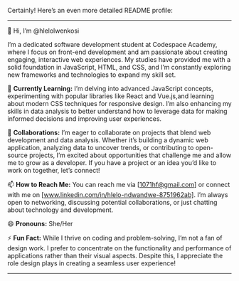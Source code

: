 Certainly! Here’s an even more detailed README profile:

---

👋 Hi, I’m @hlelolwenkosi

I’m a dedicated software development student at Codespace Academy, where I focus on front-end development and am passionate about creating engaging, interactive web experiences.
My studies have provided me with a solid foundation in JavaScript, HTML, and CSS, and I’m constantly exploring new frameworks and technologies to expand my skill set.

🌱 **Currently Learning:** I’m delving into advanced JavaScript concepts, experimenting with popular libraries like React and Vue.js,and learning about modern CSS techniques for responsive design. 
I’m also enhancing my skills in data analysis to better understand how to leverage data for making informed decisions and improving user experiences.

💞 **Collaborations:** I’m eager to collaborate on projects that blend web development and data analysis. 
Whether it’s building a dynamic web application, analyzing data to uncover trends, or contributing to open-source projects, 
I’m excited about opportunities that challenge me and allow me to grow as a developer. If you have a project or an idea you’d like to work on together, let’s connect!

📫 **How to Reach Me:** You can reach me via [1071hf@gmail.com] or connect with me on [www.linkedin.com/in/hlelo-ndwandwe-8751962ab]. 
I’m always open to networking, discussing potential collaborations, or just chatting about technology and development.

😄 **Pronouns:** She/Her

⚡ **Fun Fact:** While I thrive on coding and problem-solving, I’m not a fan of design work. I prefer to concentrate on the functionality and performance of applications rather than their visual aspects.
Despite this, I appreciate the role design plays in creating a seamless user experience!

---


